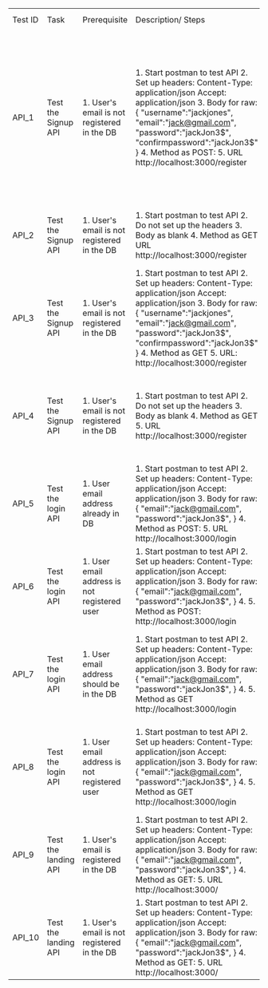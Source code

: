| | | | | | |
|-|-|-|-|-|-|
|Test ID|Task|Prerequisite|Description/ Steps|Expected Output|Result- Pass/Fail|
|API_1|Test the Signup API|1. User's email is not registered in the DB|1. Start postman to test API 2. Set up headers: Content-Type: application/json Accept: application/json 3. Body for raw: {     "username":"jackjones",     "email":"jack@gmail.com",     "password":"jackJon3$",     "confirmpassword":"jackJon3$" } 4. Method as POST: 5. URL http://localhost:3000/register|1. A new record should be created in the Database with the details passed in the body of postman 2. Response status: 200 Success|Pass|
|API_2|Test the Signup API|1. User's email is not registered in the DB|1. Start postman to test API 2. Do not set up the headers 3. Body as blank 4. Method as GET URL http://localhost:3000/register|1. This call should result in 400 Bad request|Pass |
|API_3|Test the Signup API|1. User's email is not registered in the DB|1. Start postman to test API 2. Set up headers: Content-Type: application/json Accept: application/json 3. Body for raw: {     "username":"jackjones",     "email":"jack@gmail.com",     "password":"jackJon3$",     "confirmpassword":"jackJon3$" } 4. Method as GET 5. URL: http://localhost:3000/register|1. Response status: 200 Success|Pass |
|API_4|Test the Signup API|1. User's email is not registered in the DB|1. Start postman to test API 2. Do not set up the headers 3. Body as blank 4. Method as GET 5. URL http://localhost:3000/register|1. This call should result in 400 Bad request 2. User already exists|Pass |
|API_5|Test the login API|1. User email address already in DB|1. Start postman to test API 2. Set up headers: Content-Type: application/json Accept: application/json 3. Body for raw: {     "email":"jack@gmail.com",     "password":"jackJon3$", } 4. Method as POST: 5. URL http://localhost:3000/login|1.  Response status: 200 Success|Pass |
|API_6|Test the login API|1. User email address is not registered user|1. Start postman to test API 2. Set up headers: Content-Type: application/json Accept: application/json 3. Body for raw: {     "email":"jack@gmail.com",     "password":"jackJon3$", } 4.  5. Method as POST: http://localhost:3000/login|1. This call should result in 400 Bad request|Pass |
|API_7|Test the login API|1. User email address should be in the DB |1. Start postman to test API 2. Set up headers: Content-Type: application/json Accept: application/json 3. Body for raw: {     "email":"jack@gmail.com",     "password":"jackJon3$", } 4.  5. Method as GET http://localhost:3000/login|1. Return the user name of the user 2. Response status: 200 Success|Pass |
|API_8|Test the login API|1. User email address is not registered user|1. Start postman to test API 2. Set up headers: Content-Type: application/json Accept: application/json 3. Body for raw: {     "email":"jack@gmail.com",     "password":"jackJon3$", } 4.  5. Method as GET http://localhost:3000/login|1. This call should result in 400 Bad request 2. No user with that email|Pass |
|API_9|Test the landing API|1. User's email is registered in the DB|1. Start postman to test API 2. Set up headers: Content-Type: application/json Accept: application/json 3. Body for raw: {     "email":"jack@gmail.com",     "password":"jackJon3$", } 4. Method as GET: 5. URL http://localhost:3000/|1. Return the username 2. Response status: 200 Success|Pass |
|API_10|Test the landing API|1. User's email is not registered in the DB|1. Start postman to test API 2. Set up headers: Content-Type: application/json Accept: application/json 3. Body for raw: {     "email":"jack@gmail.com",     "password":"jackJon3$", } 4. Method as GET: 5. URL http://localhost:3000/|1. This call should result in 400 Bad request|Pass |
